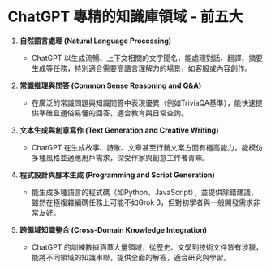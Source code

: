 # ChatGPT 專精的知識庫領域 - 前五大

1. **自然語言處理 (Natural Language Processing)**  
   - ChatGPT 以生成流暢、上下文相關的文字聞名，能處理對話、翻譯、摘要生成等任務，特別適合需要高語言理解力的場景，如客服或內容創作。

2. **常識推理與問答 (Common Sense Reasoning and Q&A)**  
   - 在廣泛的常識問題與知識問答中表現優異（例如TriviaQA基準），能快速提供準確且通俗易懂的回答，適合教育與日常查詢。

3. **文本生成與創意寫作 (Text Generation and Creative Writing)**  
   - ChatGPT 在生成故事、詩歌、文章甚至行銷文案方面有極高能力，能模仿多種風格並適應用戶需求，深受作家與創意工作者青睞。

4. **程式設計與腳本生成 (Programming and Script Generation)**  
   - 能生成多種語言的程式碼（如Python、JavaScript），並提供除錯建議，雖然在極複雜編碼任務上可能不如Grok 3，但對初學者與一般開發需求非常友好。

5. **跨領域知識整合 (Cross-Domain Knowledge Integration)**  
   - ChatGPT 的訓練數據涵蓋大量領域，從歷史、文學到技術文件皆有涉獵，能將不同領域的知識串聯，提供全面的解答，適合研究與學習。
